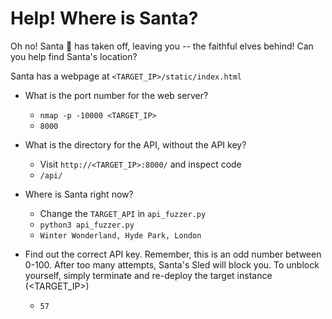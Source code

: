 # Help! Where is Santa?

Oh no! Santa 🎅 has taken off, leaving you -- the faithful elves behind! Can you help find Santa's location?

Santa has a webpage at `<TARGET_IP>/static/index.html`

- What is the port number for the web server?

	- `nmap -p -10000 <TARGET_IP>`
	- `8000`

- What is the directory for the API, without the API key?

	- Visit `http://<TARGET_IP>:8000/` and inspect code
	- `/api/`

- Where is Santa right now?
	
	- Change the `TARGET_API` in `api_fuzzer.py`
	- `python3 api_fuzzer.py`
	- `Winter Wonderland, Hyde Park, London`

- Find out the correct API key. Remember, this is an odd number between 0-100. After too many attempts, Santa's Sled will block you. 
To unblock yourself, simply terminate and re-deploy the target instance (<TARGET_IP>)

	- `57`
